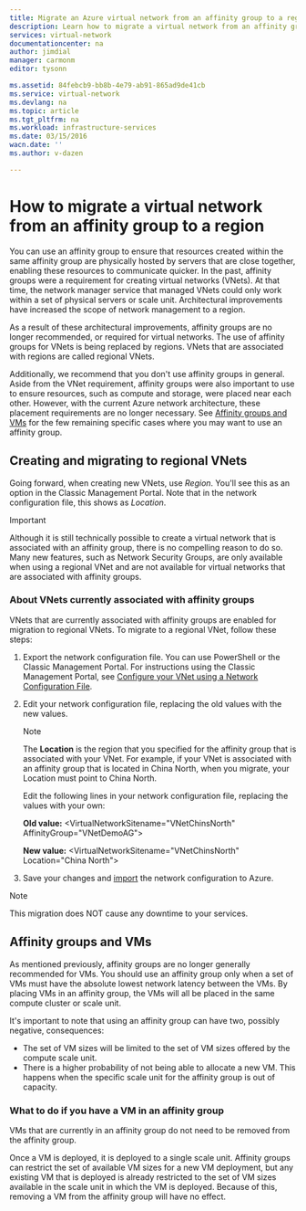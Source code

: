 ```yaml
---
title: Migrate an Azure virtual network from an affinity group to a region | Classic | Azure
description: Learn how to migrate a virtual network from an affinity group to a region.
services: virtual-network
documentationcenter: na
author: jimdial
manager: carmonm
editor: tysonn

ms.assetid: 84febcb9-bb8b-4e79-ab91-865ad9de41cb
ms.service: virtual-network
ms.devlang: na
ms.topic: article
ms.tgt_pltfrm: na
ms.workload: infrastructure-services
ms.date: 03/15/2016
wacn.date: ''
ms.author: v-dazen

---
```

# How to migrate a virtual network from an affinity group to a region
You can use an affinity group to ensure that resources created within the same affinity group are physically hosted by servers that are close together, enabling these resources to communicate quicker. In the past, affinity groups were a requirement for creating virtual networks (VNets). At that time, the network manager service that managed VNets could only work within a set of physical servers or scale unit. Architectural improvements have increased the scope of network management to a region.

As a result of these architectural improvements, affinity groups are no longer recommended, or required for virtual networks. The use of affinity groups for VNets is being replaced by regions. VNets that are associated with regions are called regional VNets.

Additionally, we recommend that you don't use affinity groups in general. Aside from the VNet requirement, affinity groups were also important to use to ensure resources, such as compute and storage, were placed near each other. However, with the current Azure network architecture, these placement requirements are no longer necessary. See [Affinity groups and VMs](#Affinity-groups-and-VMs) for the few remaining specific cases where you may want to use an affinity group.

## Creating and migrating to regional VNets
Going forward, when creating new VNets, use *Region*. You'll see this as an option in the Classic Management Portal. Note that in the network configuration file, this shows as *Location*.

> [!IMPORTANT]
> Although it is still technically possible to create a virtual network that is associated with an affinity group, there is no compelling reason to do so. Many new features, such as Network Security Groups, are only available when using a regional VNet and are not available for virtual networks that are associated with affinity groups.
> 
> 

### About VNets currently associated with affinity groups
VNets that are currently associated with affinity groups are enabled for migration to regional VNets. To migrate to a regional VNet, follow these steps:

1. Export the network configuration file. You can use PowerShell or the Classic Management Portal. For instructions using the Classic Management Portal, see [Configure your VNet using a Network Configuration File](virtual-networks-using-network-configuration-file.md).
2. Edit your network configuration file, replacing the old values with the new values. 

    > [!NOTE]
    > The **Location** is the region that you specified for the affinity group that is associated with your VNet. For example, if your VNet is associated with an affinity group that is located in China North, when you migrate, your Location must point to China North. 
    > 
    > 

    Edit the following lines in your network configuration file, replacing the values with your own: 

    **Old value:** \<VirtualNetworkSitename="VNetChinsNorth" AffinityGroup="VNetDemoAG"\> 

    **New value:** \<VirtualNetworkSitename="VNetChinsNorth" Location="China North"\>
3. Save your changes and [import](virtual-networks-using-network-configuration-file.md) the network configuration to Azure.

> [!NOTE]
> This migration does NOT cause any downtime to your services.
> 
> 

## Affinity groups and VMs
As mentioned previously, affinity groups are no longer generally recommended for VMs. You should use an affinity group only when a set of VMs must have the absolute lowest network latency between the VMs. By placing VMs in an affinity group, the VMs will all be placed in the same compute cluster or scale unit.

It's important to note that using an affinity group can have two, possibly negative, consequences:

* The set of VM sizes will be limited to the set of VM sizes offered by the compute scale unit.
* There is a higher probability of not being able to allocate a new VM. This happens when the specific scale unit for the affinity group is out of capacity.

### What to do if you have a VM in an affinity group
VMs that are currently in an affinity group do not need to be removed from the affinity group.

Once a VM is deployed, it is deployed to a single scale unit. Affinity groups can restrict the set of available VM sizes for a new VM deployment, but any existing VM that is deployed is already restricted to the set of VM sizes available in the scale unit in which the VM is deployed. Because of this, removing a VM from the affinity group will have no effect.